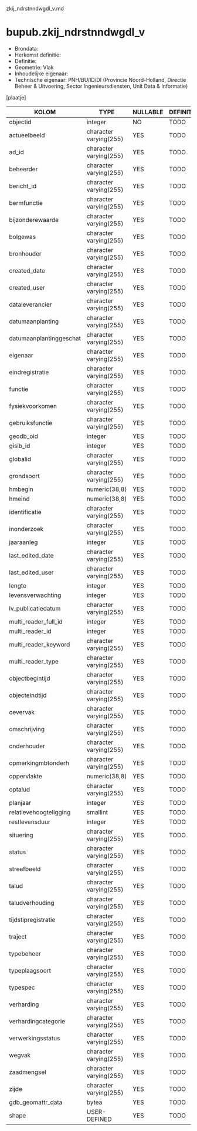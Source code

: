 zkij_ndrstnndwgdl_v.md

# bupub.zkij_ndrstnndwgdl_v


* Brondata: 
* Herkomst definitie: 
* Definitie: 
* Geometrie: Vlak
* Inhoudelijke eigenaar: 
* Technische eigenaar: PNH/BU/ID/DI (Provincie Noord-Holland, Directie Beheer & Uitvoering, Sector Ingenieursdiensten, Unit Data & Informatie)

[plaatje]


|KOLOM                            |TYPE                       |NULLABLE|DEFINITIE|
|------                           |----                       |-----   |-----    |
|objectid                         |integer                    |NO      |TODO|
|actueelbeeld                     |character varying(255)     |YES     |TODO|
|ad_id                            |character varying(255)     |YES     |TODO|
|beheerder                        |character varying(255)     |YES     |TODO|
|bericht_id                       |character varying(255)     |YES     |TODO|
|bermfunctie                      |character varying(255)     |YES     |TODO|
|bijzonderewaarde                 |character varying(255)     |YES     |TODO|
|bolgewas                         |character varying(255)     |YES     |TODO|
|bronhouder                       |character varying(255)     |YES     |TODO|
|created_date                     |character varying(255)     |YES     |TODO|
|created_user                     |character varying(255)     |YES     |TODO|
|dataleverancier                  |character varying(255)     |YES     |TODO|
|datumaanplanting                 |character varying(255)     |YES     |TODO|
|datumaanplantinggeschat          |character varying(255)     |YES     |TODO|
|eigenaar                         |character varying(255)     |YES     |TODO|
|eindregistratie                  |character varying(255)     |YES     |TODO|
|functie                          |character varying(255)     |YES     |TODO|
|fysiekvoorkomen                  |character varying(255)     |YES     |TODO|
|gebruiksfunctie                  |character varying(255)     |YES     |TODO|
|geodb_oid                        |integer                    |YES     |TODO|
|gisib_id                         |integer                    |YES     |TODO|
|globalid                         |character varying(255)     |YES     |TODO|
|grondsoort                       |character varying(255)     |YES     |TODO|
|hmbegin                          |numeric(38,8)              |YES     |TODO|
|hmeind                           |numeric(38,8)              |YES     |TODO|
|identificatie                    |character varying(255)     |YES     |TODO|
|inonderzoek                      |character varying(255)     |YES     |TODO|
|jaaraanleg                       |integer                    |YES     |TODO|
|last_edited_date                 |character varying(255)     |YES     |TODO|
|last_edited_user                 |character varying(255)     |YES     |TODO|
|lengte                           |integer                    |YES     |TODO|
|levensverwachting                |integer                    |YES     |TODO|
|lv_publicatiedatum               |character varying(255)     |YES     |TODO|
|multi_reader_full_id             |integer                    |YES     |TODO|
|multi_reader_id                  |integer                    |YES     |TODO|
|multi_reader_keyword             |character varying(255)     |YES     |TODO|
|multi_reader_type                |character varying(255)     |YES     |TODO|
|objectbegintijd                  |character varying(255)     |YES     |TODO|
|objecteindtijd                   |character varying(255)     |YES     |TODO|
|oevervak                         |character varying(255)     |YES     |TODO|
|omschrijving                     |character varying(255)     |YES     |TODO|
|onderhouder                      |character varying(255)     |YES     |TODO|
|opmerkingmbtonderh               |character varying(255)     |YES     |TODO|
|oppervlakte                      |numeric(38,8)              |YES     |TODO|
|optalud                          |character varying(255)     |YES     |TODO|
|planjaar                         |integer                    |YES     |TODO|
|relatievehoogteligging           |smallint                   |YES     |TODO|
|restlevensduur                   |integer                    |YES     |TODO|
|situering                        |character varying(255)     |YES     |TODO|
|status                           |character varying(255)     |YES     |TODO|
|streefbeeld                      |character varying(255)     |YES     |TODO|
|talud                            |character varying(255)     |YES     |TODO|
|taludverhouding                  |character varying(255)     |YES     |TODO|
|tijdstipregistratie              |character varying(255)     |YES     |TODO|
|traject                          |character varying(255)     |YES     |TODO|
|typebeheer                       |character varying(255)     |YES     |TODO|
|typeplaagsoort                   |character varying(255)     |YES     |TODO|
|typespec                         |character varying(255)     |YES     |TODO|
|verharding                       |character varying(255)     |YES     |TODO|
|verhardingcategorie              |character varying(255)     |YES     |TODO|
|verwerkingsstatus                |character varying(255)     |YES     |TODO|
|wegvak                           |character varying(255)     |YES     |TODO|
|zaadmengsel                      |character varying(255)     |YES     |TODO|
|zijde                            |character varying(255)     |YES     |TODO|
|gdb_geomattr_data                |bytea                      |YES     |TODO|
|shape                            |USER-DEFINED               |YES     |TODO|
